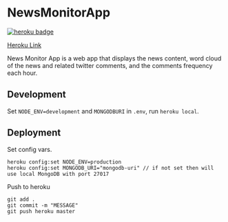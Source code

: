 # NewsMonitorApp

<a href="https://news-monitor-app.herokuapp.com" target="_blank"><img src="https://heroku-badge.herokuapp.com/?app=news-monitor-app" alt="heroku badge" /></a>

<a href="https://news-monitor-app.herokuapp.com" target="_blank">Heroku Link</a>

News Monitor App is a web app that displays the news content, word cloud of the news and related twitter comments, and the comments frequency each hour.

## Development

Set `NODE_ENV=development` and `MONGODBURI` in `.env`, run `heroku local`.

## Deployment

Set config vars.

```
heroku config:set NODE_ENV=production
heroku config:set MONGODB_URI="mongodb-uri" // if not set then will use local MongoDB with port 27017
```

Push to heroku

```
git add .
git commit -m "MESSAGE"
git push heroku master
```
